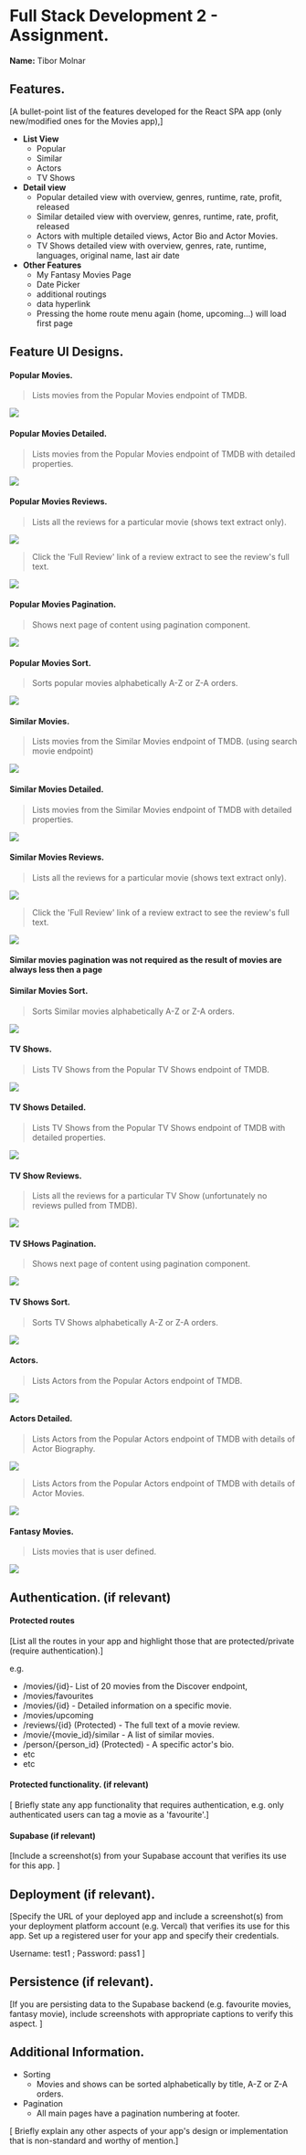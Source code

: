 
# Full Stack Development 2 - Assignment.

__Name:__ Tibor Molnar

## Features.

[A bullet-point list of the features developed for the React SPA app (only new/modified ones for the Movies app),]

+ **List View**
    + Popular
    + Similar
    + Actors
    + TV Shows
+ **Detail view**
    + Popular detailed view with overview, genres, runtime, rate, profit, released
    + Similar detailed view with overview, genres, runtime, rate, profit, released
    + Actors with multiple detailed views, Actor Bio and Actor Movies.
    + TV Shows detailed view with overview, genres, rate, runtime, languages, original name, last air date
+ **Other Features**
    + My Fantasy Movies Page
    + Date Picker
    + additional routings 
    + data hyperlink
    + Pressing the home route menu again (home, upcoming...) will load first page
   

## Feature UI Designs.


#### Popular Movies.

> Lists movies from the Popular Movies endpoint of TMDB.

![][tmolnar_popular]

#### Popular Movies Detailed.

> Lists movies from the Popular Movies endpoint of TMDB with detailed properties.

![][tmolnar_popular_details]

#### Popular Movies Reviews.

> Lists all the reviews for a particular movie (shows text extract only).

![][tmolnar_popular_reviews]

> Click the 'Full Review' link of a review extract to see the review's full text. 

![][tmolnar_popular_fullr]

#### Popular Movies Pagination.

> Shows next page of content using pagination component.

![][tmolnar_popular_pagination]

#### Popular Movies Sort.

> Sorts popular movies alphabetically A-Z or Z-A orders.

![][tmolnar_popular_sort]


#### Similar Movies.

> Lists movies from the Similar Movies endpoint of TMDB. (using search movie endpoint)

![][tmolnar_similar]

#### Similar Movies Detailed.

> Lists movies from the Similar Movies endpoint of TMDB with detailed properties.

![][tmolnar_similar_details]

#### Similar Movies Reviews.

> Lists all the reviews for a particular movie (shows text extract only).

![][tmolnar_similar_reviews]

> Click the 'Full Review' link of a review extract to see the review's full text. 

![][tmolnar_similar_fullr]

#### Similar movies pagination was not required as the result of movies are always less then a page

#### Similar Movies Sort.

> Sorts Similar movies alphabetically A-Z or Z-A orders.

![][tmolnar_similar_sort]


#### TV Shows.

> Lists TV Shows from the Popular TV Shows endpoint of TMDB.

![][tmolnar_tvshow]

#### TV Shows Detailed.

> Lists TV Shows from the Popular TV Shows endpoint of TMDB with detailed properties.

![][tmolnar_tvshow_details]

#### TV Show Reviews.

> Lists all the reviews for a particular TV Show (unfortunately no reviews pulled from TMDB).

![][tmolnar_tvshow_reviews]


#### TV SHows Pagination.

> Shows next page of content using pagination component.

![][tmolnar_tvshow_pagination]

#### TV Shows Sort.

> Sorts TV Shows alphabetically A-Z or Z-A orders.

![][tmolnar_tvshow_sort]


#### Actors.

> Lists Actors from the Popular Actors endpoint of TMDB.

![][tmolnar_actors]

#### Actors Detailed.

> Lists Actors from the Popular Actors endpoint of TMDB with details of Actor Biography.

![][tmolnar_actor_bio]

> Lists Actors from the Popular Actors endpoint of TMDB with details of Actor Movies.

![][tmolnar_actor_movies]


#### Fantasy Movies.

> Lists movies that is user defined.

![][tmolnar_fantasy]


## Authentication. (if relevant)

#### Protected routes 

[List all the routes in your app and highlight those that are protected/private (require authentication).]

e.g.

+ /movies/{id}- List of 20  movies from the Discover endpoint,
+ /movies/favourites
+ /movies/{id} - Detailed information on a specific movie.
+ /movies/upcoming
+ /reviews/{id} (Protected) - The full text of a movie review.
+ /movie/{movie_id}/similar - A list of similar movies. 
+ /person/{person_id} (Protected) - A specific actor's bio.
+ etc
+ etc

#### Protected functionality. (if relevant)

[ Briefly state any app functionality that requires authentication, e.g. only authenticated users can tag a movie as a 'favourite'.]

#### Supabase (if relevant)

[Include a screenshot(s) from your Supabase account that verifies its use for this app. ]

## Deployment (if relevant).

[Specify the URL of your deployed app and include a screenshot(s) from your deployment platform account (e.g. Vercal) that verifies its use for this app. Set up a registered user for your app and specify their credentials.

Username: test1 ; Password: pass1
]

## Persistence (if relevant).

[If you are persisting data to the Supabase backend (e.g. favourite movies, fantasy movie), include screenshots with appropriate captions to verify this aspect. ]

## Additional Information.

+ Sorting
    + Movies and shows can be sorted alphabetically by title, A-Z or Z-A orders.
+ Pagination
    + All main pages have a pagination numbering at footer.

[ Briefly explain any other aspects of your app's design or implementation that is non-standard and worthy of mention.]

[image1]: ./images/image1.png
[image2]: ./images/image2.png
[image3]: ./images/image3.png
[image4]: ./images/image4.png
[image5]: ./images/image5.png
[tmolnar_popular]: ./images/tmolnar_popular.jpg
[tmolnar_popular_details]: ./images/tmolnar_popular_details.jpg
[tmolnar_popular_reviews]: ./images/tmolnar_popular_reviews.jpg
[tmolnar_popular_fullr]: ./images/tmolnar_popular_fullr.jpg
[tmolnar_popular_pagination]: ./images/tmolnar_popular_pagination.jpg
[tmolnar_popular_sort]: ./images/tmolnar_popular_sort.jpg
[tmolnar_similar]: ./images/tmolnar_similar.jpg
[tmolnar_similar_details]: ./images/tmolnar_similar_details.jpg
[tmolnar_similar_reviews]: ./images/tmolnar_similar_reviews.jpg
[tmolnar_similar_fullr]: ./images/tmolnar_similar_fullr.jpg
[tmolnar_similar_sort]: ./images/tmolnar_similar_sort.jpg
[tmolnar_tvshow]: ./images/tmolnar_tvshow.jpg
[tmolnar_tvshow_details]: ./images/tmolnar_tvshow_details.jpg
[tmolnar_tvshow_reviews]: ./images/tmolnar_tvshow_reviews.jpg
[tmolnar_tvshow_pagination]: ./images/tmolnar_tvshow_pagination.jpg
[tmolnar_tvshow_sort]: ./images/tmolnar_tvshow_sort.jpg
[tmolnar_actors]: ./images/tmolnar_actors.jpg
[tmolnar_actor_bio]: ./images/tmolnar_actor_bio.jpg
[tmolnar_actor_movies]: ./images/tmolnar_actor_movies.jpg
[tmolnar_fantasy]: ./images/tmolnar_fantasy.jpg
